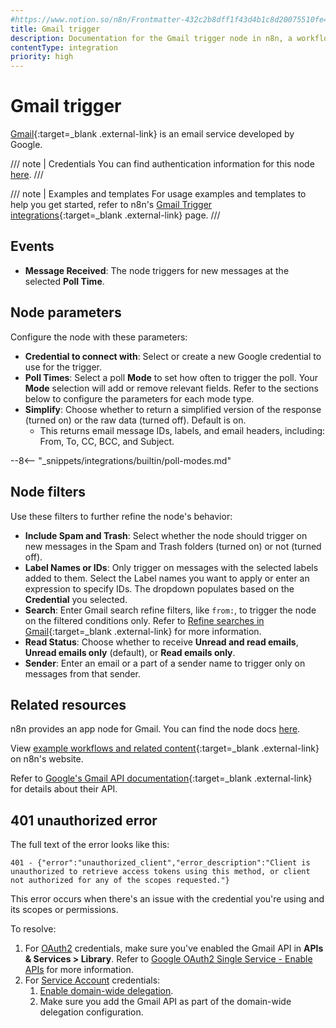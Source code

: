 ```yaml
---
#https://www.notion.so/n8n/Frontmatter-432c2b8dff1f43d4b1c8d20075510fe4
title: Gmail trigger
description: Documentation for the Gmail trigger node in n8n, a workflow automation platform. Includes details of operations and configuration, and links to examples and credentials information.
contentType: integration
priority: high
---
```


# Gmail trigger

[Gmail](https://www.gmail.com){:target=_blank .external-link} is an email service developed by Google.

/// note | Credentials
You can find authentication information for this node [here](/integrations/builtin/credentials/google/).
///

///  note  | Examples and templates
For usage examples and templates to help you get started, refer to n8n's [Gmail Trigger integrations](https://n8n.io/integrations/gmail-trigger/){:target=_blank .external-link} page.
///

## Events

* **Message Received**: The node triggers for new messages at the selected **Poll Time**.

## Node parameters

Configure the node with these parameters:

* **Credential to connect with**: Select or create a new Google credential to use for the trigger.
* **Poll Times**: Select a poll **Mode** to set how often to trigger the poll. Your **Mode** selection will add or remove relevant fields. Refer to the sections below to configure the parameters for each mode type.
* **Simplify**: Choose whether to return a simplified version of the response (turned on) or the raw data (turned off). Default is on.
    * This returns email message IDs, labels, and email headers, including: From, To, CC, BCC, and Subject.

--8<-- "_snippets/integrations/builtin/poll-modes.md"

## Node filters

Use these filters to further refine the node's behavior:

* **Include Spam and Trash**: Select whether the node should trigger on new messages in the Spam and Trash folders (turned on) or not (turned off).
* **Label Names or IDs**: Only trigger on messages with the selected labels added to them. Select the Label names you want to apply or enter an expression to specify IDs. The dropdown populates based on the **Credential** you selected.
* **Search**: Enter Gmail search refine filters, like `from:`, to trigger the node on the filtered conditions only. Refer to [Refine searches in Gmail](https://support.google.com/mail/answer/7190?hl=en){:target=_blank .external-link} for more information.
* **Read Status**: Choose whether to receive **Unread and read emails**, **Unread emails only** (default), or **Read emails only**.
* **Sender**: Enter an email or a part of a sender name to trigger only on messages from that sender.

## Related resources

n8n provides an app node for Gmail. You can find the node docs [here](/integrations/builtin/app-nodes/n8n-nodes-base.gmail/).

View [example workflows and related content](https://n8n.io/integrations/gmail-trigger/){:target=_blank .external-link} on n8n's website.

Refer to [Google's Gmail API documentation](https://developers.google.com/gmail/api/guides){:target=_blank .external-link} for details about their API.

## 401 unauthorized error

The full text of the error looks like this:
<!--vale off-->
```
401 - {"error":"unauthorized_client","error_description":"Client is unauthorized to retrieve access tokens using this method, or client not authorized for any of the scopes requested."}
```
<!--vale on-->

This error occurs when there's an issue with the credential you're using and its scopes or permissions.

To resolve:

1. For [OAuth2](/integrations/builtin/credentials/google/oauth-single-service/) credentials, make sure you've enabled the Gmail API in **APIs & Services > Library**. Refer to [Google OAuth2 Single Service - Enable APIs](/integrations/builtin/credentials/google/oauth-single-service/#enable-apis) for more information.
2. For [Service Account](/integrations/builtin/credentials/google/service-account/) credentials:
    1. [Enable domain-wide delegation](/integrations/builtin/credentials/google/service-account/#enable-domain-wide-delegation).
    2. Make sure you add the Gmail API as part of the domain-wide delegation configuration.
